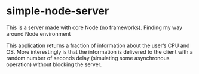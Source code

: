 # simple-node-server
This is a server made with core Node (no frameworks). Finding my way around Node environment

This application returns a fraction of information about the user’s CPU and OS. More interestingly is that the information is delivered to the client with a random number of seconds delay (simulating some asynchronous operation) without blocking the server.



